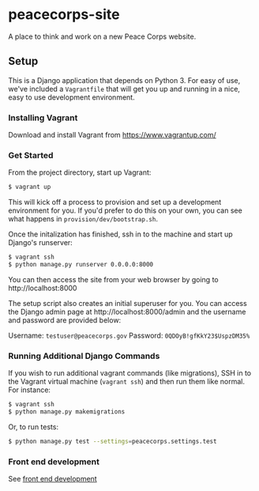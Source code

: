 peacecorps-site
===============

A place to think and work on a new Peace Corps website.

## Setup

This is a Django application that depends on Python 3. For easy of use, we've included a `Vagrantfile` that will get you up and running in a nice, easy to use development environment.

### Installing Vagrant
Download and install Vagrant from https://www.vagrantup.com/


### Get Started
From the project directory, start up Vagrant:

```bash
$ vagrant up
```

This will kick off a process to provision and set up a development environment for you. If you'd prefer to do this on your own, you can see what happens in `provision/dev/bootstrap.sh`.

Once the initalization has finished, ssh in to the machine and start up Django's runserver:

```bash
$ vagrant ssh
$ python manage.py runserver 0.0.0.0:8000
```

You can then access the site from your web browser by going to http://localhost:8000

The setup script also creates an initial superuser for you. You can access the Django admin page at http://localhost:8000/admin and the username and password are provided below:

Username: `testuser@peacecorps.gov`
Password: `0QDOyB!gfKkY23$UspzDM35%`

### Running Additional Django Commands
If you wish to run additional vagrant commands (like migrations), SSH in to the Vagrant virtual machine (`vagrant ssh`) and then run them like normal. For instance:

```bash
$ vagrant ssh
$ python manage.py makemigrations
```

Or, to run tests:

```bash
$ python manage.py test --settings=peacecorps.settings.test
```

### Front end development
See [front end development](/peacecorps/peacecorps/static/peacecorps/README.md) 
